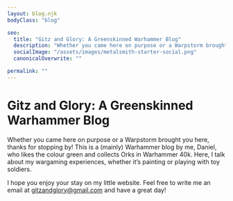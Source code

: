 ```yaml
---
layout: blog.njk
bodyClass: "blog"

seo:
  title: "Gitz and Glory: A Greenskinned Warhammer Blog"
  description: "Whether you came here on purpose or a Warpstorm brought you here, thanks for stopping by! This is a (mainly) Warhammer blog by me, Daniel, who likes the colour green and collects Orks in Warhammer 40k. Here, I talk about my wargaming experiences, whether it’s painting or playing with toy soldiers."
  socialImage: "/assets/images/metalsmith-starter-social.png"
  canonicalOverwrite: ""

permalink: ""
---
```



# Gitz and Glory: A Greenskinned Warhammer Blog
<div class="welcome">
Whether you came here on purpose or a Warpstorm brought you here, thanks for stopping by! This is a (mainly) Warhammer blog by me, Daniel, who likes the colour green and collects Orks in Warhammer 40k. Here, I talk about my wargaming experiences, whether it’s painting or playing with toy soldiers.

I hope you enjoy your stay on my little website. Feel free to write me an email at <a href="mailto:gitzandglory@gmail.com">gitzandglory@gmail.com</a> and have a great day!
</div>